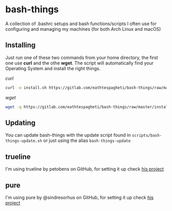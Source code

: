 # bash-things

A collection of .bashrc setups and bash functions/scripts I often use for configuring and managing my machines (for both Arch Linux and macOS)

## Installing

Just run one of these two commands from your home directory, the first one use **curl** and the othe **wget**. The script will automatically find your Operating System and install the right things.

*curl*

``` bash
curl -o install.sh https://gitlab.com/eathtespagheti/bash-things/raw/master/install.sh && chmod +x install.sh && ./install.sh && rm install.sh
```

*wget*

``` bash
wget -q https://gitlab.com/eathtespagheti/bash-things/raw/master/install.sh && chmod +x install.sh && ./install.sh && rm install.sh
```

## Updating

You can update bash-things with the update script found in `scripts/bash-things-update.sh` or just using the alias `bash-things-update`

## trueline

I'm using trueline by petobens on GitHub, for setting it up check [his project](https://github.com/petobens/trueline)

## pure

I'm using pure by @sindresorhus on GitHub, for setting it up check [his project](https://github.com/sindresorhus/pure)
